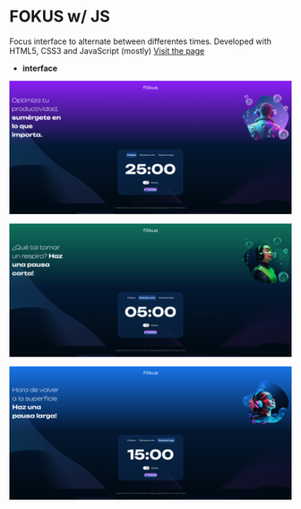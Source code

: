 # FOKUS w/ JS

Focus interface to alternate between differentes times. Developed with HTML5, CSS3 and JavaScript (mostly)
[Visit the page](https://costadamia.github.io/fokus/)
* **interface**

![Main page](/imagenes/fokus-JS_enfoque.png)

![Brief break page](./imagenes/fokus-JS_descanso-corto.png)

![Long break page](./imagenes/fokus-JS_descanso-largo.png)



